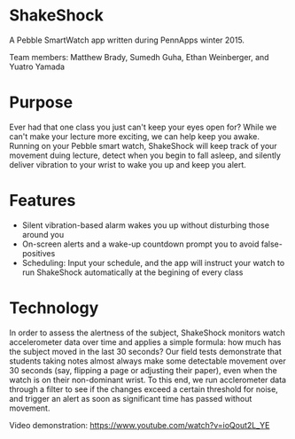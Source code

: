 # ShakeShock
A Pebble SmartWatch app written during PennApps winter 2015. 

Team members: Matthew Brady, Sumedh Guha, Ethan Weinberger, and Yuatro Yamada

# Purpose

Ever had that one class you just can't keep your eyes open for? While we can't make your lecture more exciting, we can help keep you awake. Running on your Pebble smart watch, ShakeShock will keep track of your movement duing lecture, detect when you begin to fall asleep, and silently deliver vibration to your wrist to wake you up and keep you alert. 

# Features
- Silent vibration-based alarm wakes you up without disturbing those around you
- On-screen alerts and a wake-up countdown prompt you to avoid false-positives
- Scheduling: Input your schedule, and the app will instruct your watch to run ShakeShock automatically at the begining of every class


# Technology

In order to assess the alertness of the subject, ShakeShock monitors watch accelerometer data over time and applies a simple formula: how much has the subject moved in the last 30 seconds? Our field tests demonstrate that students taking notes almost always make some detectable movement over 30 seconds (say, flipping a page or adjusting their paper), even when the watch is on their non-dominant wrist. To this end, we run acclerometer data through a filter to see if the changes exceed a certain threshold for noise, and trigger an alert as soon as significant time has passed without movement.

Video demonstration: https://www.youtube.com/watch?v=ioQout2L_YE
